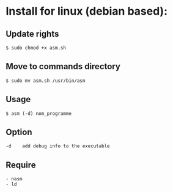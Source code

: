 # Install for linux (debian based):

## Update rights
    $ sudo chmod +x asm.sh

## Move to commands directory
    $ sudo mv asm.sh /usr/bin/asm

## Usage
    $ asm (-d) nom_programme

## Option
    -d    add debug info to the executable

## Require
    - nasm
    - ld
